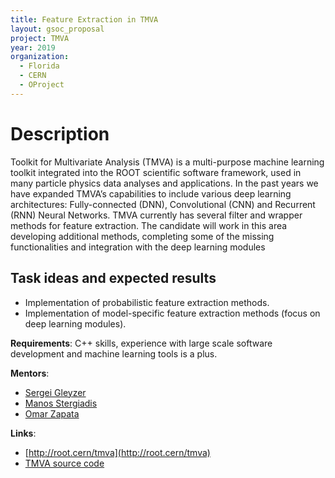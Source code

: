 ```yaml
---
title: Feature Extraction in TMVA
layout: gsoc_proposal
project: TMVA
year: 2019
organization:
  - Florida
  - CERN
  - OProject
---
```


# Description

Toolkit for Multivariate Analysis (TMVA) is a multi-purpose machine learning toolkit integrated into the ROOT scientific software framework, used in many particle physics data analyses and applications. In the past years we have expanded TMVA’s capabilities to include various deep learning architectures: Fully-connected (DNN), Convolutional (CNN) and Recurrent (RNN) Neural Networks. TMVA currently has several filter and wrapper methods for feature extraction. The candidate will work in this area developing additional methods, completing some of the missing functionalities and integration with the deep learning modules  

## Task ideas and expected results
  * Implementation of probabilistic feature extraction methods.
  * Implementation of model-specific feature extraction methods (focus on deep learning modules).

**Requirements**: C++ skills, experience with large scale software development and machine learning tools is a plus.

**Mentors**: 
* [Sergei Gleyzer](mailto:sft-gsoc@cern.ch?subject=TMVA%20Feature%20Extraction) 
* [Manos Stergiadis](mailto:sft-gsoc@cern.ch?subject=TMVA%20Feature%20Extraction)
* [Omar Zapata](mailto:sft-gsoc@cern.ch?subject=TMVA%20Feature%20Extraction)

**Links**:
  * [http://root.cern/tmva](http://root.cern/tmva)
  * [TMVA source code](https://github.com/root-project/root/tree/master/tmva)

